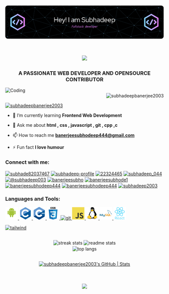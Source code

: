 ![Header](./github-header-image.png)
<h1 align="center">
    <img src="https://readme-typing-svg.herokuapp.com/?font=Righteous&size=35&center=true&vCenter=true&width=500&height=70&duration=4000&lines=Hi+There!+👋;+I'm+Subhadeep+Banerjee!;" />
</h1>
<h3 align="center">A PASSIONATE WEB DEVELOPER AND OPENSOURCE CONTRIBUTOR</h3>
<img align="left" alt="Coding" width="400" src="https://cdn3d.iconscout.com/3d/premium/thumb/web-developer-5019746-4183733.png?f=webp">
<p align="right"> <img src="https://komarev.com/ghpvc/?username=subhadeepbanerjee2003&label=Profile%20views&color=0e75b6&style=flat" alt="subhadeepbanerjee2003" /> </p>

<p align="left"> <a href="https://github.com/ryo-ma/github-profile-trophy"><img src="https://github-profile-trophy.vercel.app/?username=subhadeepbanerjee2003" alt="subhadeepbanerjee2003" /></a> </p>

- 🌱 I’m currently learning **Frontend Web Development**

<!-- - 📝 I regularly write articles on [https://devinsight.hashnode.dev/](https://devinsight.hashnode.dev/)-->

- 💬 Ask me about **html , css , javascript , git , cpp ,c**

- 📫 How to reach me **banerjeesubhodeep444@gmail.com**

- ⚡ Fun fact **I love humour**

<h3 align="left">Connect with me:</h3>
<p align="left">
<a href="https://twitter.com/subhade82037467" target="blank"><img align="center" src="https://raw.githubusercontent.com/rahuldkjain/github-profile-readme-generator/master/src/images/icons/Social/twitter.svg" alt="subhade82037467" height="30" width="40" /></a>
<a href="https://linkedin.com/in/subhadeep-profile" target="blank"><img align="center" src="https://raw.githubusercontent.com/rahuldkjain/github-profile-readme-generator/master/src/images/icons/Social/linked-in-alt.svg" alt="subhadeep-profile" height="30" width="40" /></a>
<a href="https://stackoverflow.com/users/22324465" target="blank"><img align="center" src="https://raw.githubusercontent.com/rahuldkjain/github-profile-readme-generator/master/src/images/icons/Social/stack-overflow.svg" alt="22324465" height="30" width="40" /></a>
<a href="https://instagram.com/subhadeep_044" target="blank"><img align="center" src="https://raw.githubusercontent.com/rahuldkjain/github-profile-readme-generator/master/src/images/icons/Social/instagram.svg" alt="subhadeep_044" height="30" width="40" /></a>
<a href="https://hashnode.com/@subhadeep003" target="blank"><img align="center" src="https://raw.githubusercontent.com/rahuldkjain/github-profile-readme-generator/master/src/images/icons/Social/hashnode.svg" alt="@subhadeep003" height="30" width="40" /></a>
<a href="https://www.codechef.com/users/banerjeesubho" target="blank"><img align="center" src="https://cdn.jsdelivr.net/npm/simple-icons@3.1.0/icons/codechef.svg" alt="banerjeesubho" height="30" width="40" /></a>
<a href="https://www.hackerrank.com/banerjeesubhode1" target="blank"><img align="center" src="https://raw.githubusercontent.com/rahuldkjain/github-profile-readme-generator/master/src/images/icons/Social/hackerrank.svg" alt="banerjeesubhode1" height="30" width="40" /></a>
<a href="https://codeforces.com/profile/banerjeesubhodeep444" target="blank"><img align="center" src="https://raw.githubusercontent.com/rahuldkjain/github-profile-readme-generator/master/src/images/icons/Social/codeforces.svg" alt="banerjeesubhodeep444" height="30" width="40" /></a>
<a href="https://www.leetcode.com/banerjeesubhodeep444" target="blank"><img align="center" src="https://raw.githubusercontent.com/rahuldkjain/github-profile-readme-generator/master/src/images/icons/Social/leet-code.svg" alt="banerjeesubhodeep444" height="30" width="40" /></a>
<a href="https://auth.geeksforgeeks.org/user/subhadeep2003" target="blank"><img align="center" src="https://raw.githubusercontent.com/rahuldkjain/github-profile-readme-generator/master/src/images/icons/Social/geeks-for-geeks.svg" alt="subhadeep2003" height="30" width="40" /></a>
</p>

<h3 align="left">Languages and Tools:</h3>
<p align="left"> <a href="https://developer.android.com" target="_blank" rel="noreferrer"> <img src="https://raw.githubusercontent.com/devicons/devicon/master/icons/android/android-original-wordmark.svg" alt="android" width="40" height="40"/> </a> <a href="https://www.cprogramming.com/" target="_blank" rel="noreferrer"> <img src="https://raw.githubusercontent.com/devicons/devicon/master/icons/c/c-original.svg" alt="c" width="40" height="40"/> </a> <a href="https://www.w3schools.com/cpp/" target="_blank" rel="noreferrer"> <img src="https://raw.githubusercontent.com/devicons/devicon/master/icons/cplusplus/cplusplus-original.svg" alt="cplusplus" width="40" height="40"/> </a> <a href="https://www.w3schools.com/css/" target="_blank" rel="noreferrer"> <img src="https://raw.githubusercontent.com/devicons/devicon/master/icons/css3/css3-original-wordmark.svg" alt="css3" width="40" height="40"/> </a> <a href="https://git-scm.com/" target="_blank" rel="noreferrer"> <img src="https://www.vectorlogo.zone/logos/git-scm/git-scm-icon.svg" alt="git" width="40" height="40"/> </a> <a href="https://developer.mozilla.org/en-US/docs/Web/JavaScript" target="_blank" rel="noreferrer"> <img src="https://raw.githubusercontent.com/devicons/devicon/master/icons/javascript/javascript-original.svg" alt="javascript" width="40" height="40"/> </a> <a href="https://www.linux.org/" target="_blank" rel="noreferrer"> <img src="https://raw.githubusercontent.com/devicons/devicon/master/icons/linux/linux-original.svg" alt="linux" width="40" height="40"/> </a> <a href="https://www.mysql.com/" target="_blank" rel="noreferrer"> <img src="https://raw.githubusercontent.com/devicons/devicon/master/icons/mysql/mysql-original-wordmark.svg" alt="mysql" width="40" height="40"/> </a> <a href="https://reactjs.org/" target="_blank" rel="noreferrer"> <img src="https://raw.githubusercontent.com/devicons/devicon/master/icons/react/react-original-wordmark.svg" alt="react" width="40" height="40"/> </a> 
 <!--   <a href="https://sass-lang.com" target="_blank" rel="noreferrer"> <img src="https://raw.githubusercontent.com/devicons/devicon/master/icons/sass/sass-original.svg" alt="sass" width="40" height="40"/> </a> -->
    
<a href="https://tailwindcss.com/" target="_blank" rel="noreferrer"> <img src="https://www.vectorlogo.zone/logos/tailwindcss/tailwindcss-icon.svg" alt="tailwind" width="40" height="40"/> </a> </p>

<br>
<div align=center>
  <img width=390 src="https://streak-stats.demolab.com/?user=subhadeepbanerjee2003&count_private=true&theme=react&border_radius=10" alt="streak stats"/>
  <img width=390 src="https://github-readme-stats-salesp07.vercel.app/api?username=subhadeepbanerjee2003&count_private=true&show_icons=true&theme=react&rank_icon=github&border_radius=10" alt="readme stats" />
  <br/>
  <img width=325 align="center" src="https://github-readme-stats-salesp07.vercel.app/api/top-langs/?username=subhadeepbanerjee2003&hide=HTML&langs_count=8&layout=compact&theme=react&border_radius=10&size_weight=0.5&count_weight=0.5&exclude_repo=github-readme-stats" alt="top langs" />
</div>

<br>

<div align="center">
    
[![subhadeepbanerjee2003's GitHub | Stats](https://stats.quine.sh/subhadeepbanerjee2003/github?theme=dark)](https://quine.sh?utm_source=widgets&utm_campaign=subhadeepbanerjee2003)

</div>

<br/>

<h3 align="center">
    <img src="https://readme-typing-svg.herokuapp.com/?font=Righteous&size=25&center=true&vCenter=true&width=500&height=70&duration=4000&lines=Thanks+for+visiting!+✌️;+Shoot+me+a+message+on+Linkedin!;I'm+always+down+to+collab+:)">
</h3>

<br/>
